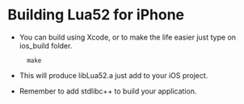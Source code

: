 Building Lua52 for iPhone
=========================

+ You can build using Xcode, or to make the life easier just type on ios_build folder.
	
		make

+ This will produce libLua52.a just add to your iOS project.
+ Remember to add stdlibc++ to build your application.


